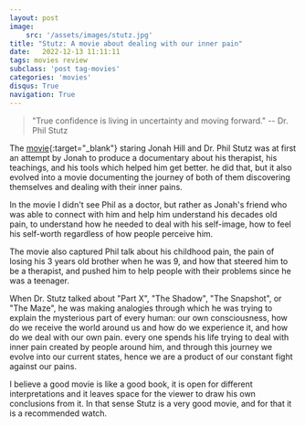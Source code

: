 ```yaml
---
layout: post
image: 
    src: '/assets/images/stutz.jpg'
title: "Stutz: A movie about dealing with our inner pain"
date:   2022-12-13 11:11:11
tags: movies review
subclass: 'post tag-movies'
categories: 'movies'
disqus: True
navigation: True
---
```


>  "True confidence is living in uncertainty and moving forward." -- Dr. Phil Stutz

The [movie](https://www.netflix.com/eg-en/title/81387962){:target="_blank"} staring Jonah Hill and Dr. Phil Stutz was at first an attempt by Jonah to produce a documentary about his therapist, his teachings, and his tools which helped him get better. he did that, but it also evolved into a movie documenting the journey of both of them discovering themselves and dealing with their inner pains.

In the movie I didn't see Phil as a doctor, but rather as Jonah's friend who was able to connect with him and help him understand his decades old pain, to understand how he needed to deal with his self-image, how to feel his self-worth regardless of how people perceive him.

The movie also captured Phil talk about his childhood pain, the pain of losing his 3 years old brother when he was 9, and how that steered him to be a therapist, and pushed him to help people with their problems since he was a teenager.

When Dr. Stutz talked about "Part X", "The Shadow", "The Snapshot", or "The Maze", he was making analogies through which he was trying to explain the mysterious part of every human: our own consciousness, how do we receive the world around us and how do we experience it, and how do we deal with our own pain. every one spends his life trying to deal with inner pain created by people around him, and through this journey we evolve into our current states, hence we are a product of our constant fight against our pains.

I believe a good movie is like a good book, it is open for different interpretations and it leaves space for the viewer to draw his own conclusions from it. In that sense Stutz is a very good movie, and for that it is a recommended watch.
